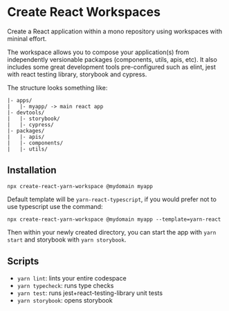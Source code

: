 # Create React Workspaces

Create a React application within a mono repository using workspaces with mininal effort.

The workspace allows you to compose your application(s) from independently versionable packages (components, utils, apis, etc). It also includes some great development tools pre-configured such as elint, jest with react testing library, storybook and cypress.

The structure looks something like:

```
|- apps/
|   |- myapp/ -> main react app
|- devtools/
|   |- storybook/
|   |- cypress/
|- packages/
|   |- apis/
|   |- components/
|   |- utils/
```

## Installation

```
npx create-react-yarn-workspace @mydomain myapp
```

Default template will be `yarn-react-typescript`, if you would prefer not to use typescript use the command:

```
npx create-react-yarn-workspace @mydomain myapp --template=yarn-react
```


Then within your newly created directory, you can start the app with `yarn start` and storybook with `yarn storybook`.

## Scripts

- `yarn lint`: lints your entire codespace
- `yarn typecheck`: runs type checks
- `yarn test`: runs jest+react-testing-library unit tests
- `yarn storybook`: opens storybook